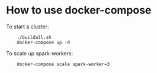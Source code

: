 # How to use docker-compose
To start a cluster:
```
    ./buildall.sh
    docker-compose up -d
```

To scale up spark-workers:
```
    docker-compose scale spark-worker=3
```

